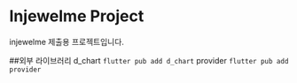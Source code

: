# Injewelme Project
injewelme 제출용 프로젝트입니다.

##외부 라이브러리
d_chart
```flutter pub add d_chart```
provider
```flutter pub add provider```
